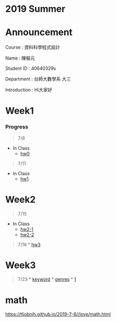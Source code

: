 # 2019 Summer

# Announcement
Course : 資料科學程式設計<p>
Name : 陳樞元<p>
Student ID : 40640329s<p>
Department : 台師大數學系 大三<p>
Introduction : Hi大家好<p>

# Week1

### Progress
>7/8
* In Class
    * [hw0](https://tliobnih.github.io/2019-7-8/Week1/test.html)
>7/11
* In Class
    * [hw1](https://tliobnih.github.io/2019-7-8/Week1/tidy.html)
# Week2
>7/15
* In Class
    * [hw2-1](https://tliobnih.github.io/2019-7-8/Week2/1.html)
    * [hw2-2](https://tliobnih.github.io/2019-7-8/Week2/22.html)
>7/18
    * [hw3](https://tliobnih.github.io/2019-7-8/Week2/hw3.html)
    
# Week3
>7/23
    * [keyword](https://tliobnih.github.io/2019-7-8/Week3/3.html)
    * [genres](https://tliobnih.github.io/2019-7-8/Week3/1.html)
    * [1](https://tliobnih.github.io/2019-7-8/Week3/mov.html)
# math
https://tliobnih.github.io/2019-7-8//love/math.html
